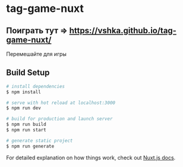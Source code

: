 # tag-game-nuxt

## Поиграть тут => https://vshka.github.io/tag-game-nuxt/

Перемешайте для игры

## Build Setup

```bash
# install dependencies
$ npm install

# serve with hot reload at localhost:3000
$ npm run dev

# build for production and launch server
$ npm run build
$ npm run start

# generate static project
$ npm run generate
```

For detailed explanation on how things work, check out [Nuxt.js docs](https://nuxtjs.org).
